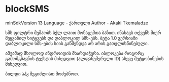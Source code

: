 # blockSMS

minSdkVersion 13
Language - ქართული
Author - Akaki Tkemaladze

სმს ფილტრი მუშაობს სქლ ლაით მონაცემთა ბაზით.
ინახავს თქვენს მიერ შეყვანილ სიტყვებს და დაბლოკილ სმს-ებს.
ბეტა 1.0 ვერსიაში დაბლოკილი სმს-ების სიის გაწმენდვა არ არის გათვლისწინებული.

ამჟამად მხოლოდ ანდროიდის მხარდაჭერა.
იბლოკება როგორც გამომგზავნის ტექსტის მიხედვით (ალფანუმერული ID) ასევე შეტყობინების მიხედვით.

ბილდი აპკ შეგიძლიათ მოძებნოთ.
